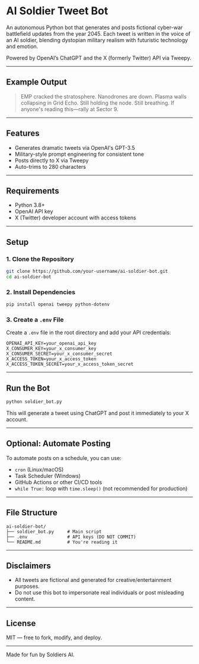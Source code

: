 # AI Soldier Tweet Bot

An autonomous Python bot that generates and posts fictional cyber-war battlefield updates from the year 2045. Each tweet is written in the voice of an AI soldier, blending dystopian military realism with futuristic technology and emotion.

Powered by OpenAI’s ChatGPT and the X (formerly Twitter) API via Tweepy.

---

## Example Output

> EMP cracked the stratosphere. Nanodrones are down. Plasma walls collapsing in Grid Echo. Still holding the node. Still breathing. If anyone's reading this—rally at Sector 9.

---

## Features

- Generates dramatic tweets via OpenAI's GPT-3.5
- Military-style prompt engineering for consistent tone
- Posts directly to X via Tweepy
- Auto-trims to 280 characters

---

## Requirements

- Python 3.8+
- OpenAI API key
- X (Twitter) developer account with access tokens

---

## Setup

### 1. Clone the Repository

```bash
git clone https://github.com/your-username/ai-soldier-bot.git
cd ai-soldier-bot
```

### 2. Install Dependencies

```bash
pip install openai tweepy python-dotenv
```

### 3. Create a `.env` File

Create a `.env` file in the root directory and add your API credentials:

```
OPENAI_API_KEY=your_openai_api_key
X_CONSUMER_KEY=your_x_consumer_key
X_CONSUMER_SECRET=your_x_consumer_secret
X_ACCESS_TOKEN=your_x_access_token
X_ACCESS_TOKEN_SECRET=your_x_access_token_secret
```

---

## Run the Bot

```bash
python soldier_bot.py
```

This will generate a tweet using ChatGPT and post it immediately to your X account.

---

## Optional: Automate Posting

To automate posts on a schedule, you can use:

- `cron` (Linux/macOS)
- Task Scheduler (Windows)
- GitHub Actions or other CI/CD tools
- `while True:` loop with `time.sleep()` (not recommended for production)

---

## File Structure

```
ai-soldier-bot/
├── soldier_bot.py     # Main script
├── .env               # API keys (DO NOT COMMIT)
└── README.md          # You're reading it
```

---

## Disclaimers

- All tweets are fictional and generated for creative/entertainment purposes.
- Do not use this bot to impersonate real individuals or post misleading content.

---

## License

MIT — free to fork, modify, and deploy.

---

Made for fun by Soldiers AI.
